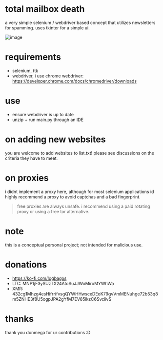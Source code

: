 # total mailbox death

a very simple selenium / webdriver based concept that utilizes newsletters for spamming. uses tkinter for a simple ui. 

![image](https://github.com/losbagos/totalmailboxdeath/assets/158247609/8583b088-f7e4-40db-96ea-04e1e839de66)

# requirements 

* selenium, ttk
* webdriver, i use chrome webdriver: https://developer.chrome.com/docs/chromedriver/downloads

# use

* ensure webdriver is up to date
* unzip + run main.py through an IDE

# on adding new websites

you are welcome to add websites to list.txt! please see discussions on the criteria they have to meet. 

# on proxies

i didnt implement a proxy here, although for most selenium applications id highly recommend a proxy to avoid captchas and a bad fingerprint. 
> free proxies are always unsafe. i recommend using a paid rotating proxy or using a free tor alternative. 

# note

this is a conceptual personal project; not intended for malicious use. 

# donations

* https://ko-fi.com/logbagos
* LTC: MNP1jF3ySUzTX24AtoSuJJWxMiroMYWhWa
* XMR: 432cg1Mhzg4esHifrrifvsgQYWHHwsceDEoK79gvVmMENuhge72b53q8m5ZNHE3f8U5ogpJPA2gYfM7EV85ikzC6SvciivS

# thanks

thank you donmega for ur contributions :D

